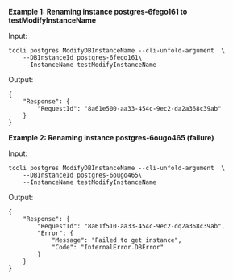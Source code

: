 **Example 1: Renaming instance postgres-6fego161 to testModifyInstanceName**



Input: 

```
tccli postgres ModifyDBInstanceName --cli-unfold-argument  \
    --DBInstanceId postgres-6fego161\
    --InstanceName testModifyInstanceName
```

Output: 
```
{
    "Response": {
        "RequestId": "8a61e500-aa33-454c-9ec2-da2a368c39ab"
    }
}
```

**Example 2: Renaming instance postgres-6ougo465 (failure)**



Input: 

```
tccli postgres ModifyDBInstanceName --cli-unfold-argument  \
    --DBInstanceId postgres-6ougo465\
    --InstanceName testModifyInstanceName
```

Output: 
```
{
    "Response": {
        "RequestId": "8a61f510-aa33-454c-9ec2-dq2a368c39ab",
        "Error": {
            "Message": "Failed to get instance",
            "Code": "InternalError.DBError"
        }
    }
}
```

